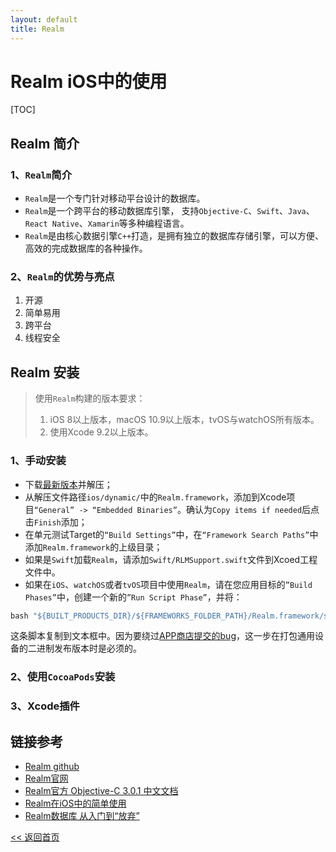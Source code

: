 ```yaml
---
layout: default
title: Realm
---
```


# Realm iOS中的使用

[TOC]

## Realm 简介
### 1、`Realm`简介
* `Realm`是一个专门针对移动平台设计的数据库。
* `Realm`是一个跨平台的移动数据库引擎， 支持`Objective-C`、`Swift`、`Java`、`React Native`、`Xamarin`等多种编程语言。
* `Realm`是由核心数据引擎`C++`打造，是拥有独立的数据库存储引擎，可以方便、高效的完成数据库的各种操作。
### 2、`Realm`的优势与亮点
1. 开源
2. 简单易用
3. 跨平台
4. 线程安全

## Realm 安装
> 使用`Realm`构建的版本要求：
> 1. iOS 8以上版本，macOS 10.9以上版本，tvOS与watchOS所有版本。
> 2. 使用Xcode 9.2以上版本。

### 1、手动安装
* 下载[最新版本][6]并解压；
* 从解压文件路径`ios/dynamic/`中的`Realm.framework`，添加到Xcode项目`“General” -> “Embedded Binaries”`。确认为`Copy items if needed`后点击`Finish`添加；
* 在单元测试Target的`“Build Settings”`中，在`“Framework Search Paths”`中添加`Realm.framework`的上级目录；
* 如果是`Swift`加载`Realm`，请添加`Swift/RLMSupport.swift`文件到Xcoed工程文件中。
* 如果在`iOS`、`watchOS`或者`tvOS`项目中使用`Realm`，请在您应用目标的`”Build Phases”`中，创建一个新的`”Run Script Phase”`，并将：
```ruby
bash "${BUILT_PRODUCTS_DIR}/${FRAMEWORKS_FOLDER_PATH}/Realm.framework/strip-frameworks.sh"
```
这条脚本复制到文本框中。因为要绕过[APP商店提交的bug][7]，这一步在打包通用设备的二进制发布版本时是必须的。

### 2、使用`CocoaPods`安装
### 3、Xcode插件



## 链接参考
- [Realm github][2]
- [Realm官网][1]
- [Realm官方 Objective-C 3.0.1 中文文档][3]
- [Realm在iOS中的简单使用][4]
- [Realm数据库 从入门到“放弃”][5]



[1]: https://realm.io/ "Realm"
[2]: https://github.com/realm/ "Realm github"
[3]: https://realm.io/cn/docs/objc/latest/#models "Realm官方 Objective-C 3.0.1 中文文档"
[4]: https://www.jianshu.com/p/f415d07bc446 "Realm在iOS中的简单使用"
[5]: https://www.jianshu.com/p/50e0efb66bdf "Realm数据库 从入门到“放弃”"
[6]: https://static.realm.io/downloads/objc/realm-objc-3.15.0.zip "Realm-objc-3.15.0.zip 下载 302MB"
[7]: http://www.openradar.me/radar?id=6409498411401216 "APP商店提交的bug"

[<< 返回首页](../index.md)